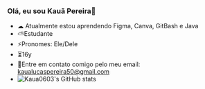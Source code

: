### Olá, eu sou Kauã Pereira👋

- ☁ Atualmente estou aprendendo Figma, Canva, GitBash e Java
- ⛅Estudante
- ⚡Pronomes: Ele/Dele
- ⏳16y
- 📧Entre em contato comigo pelo meu email: kaualucaspereira50@gmail.com
- ![Kaua0603's GitHub stats](https://github-readme-stats.vercel.app/api?username=Kaua0603&show_icons=true&theme=tokyonight)
